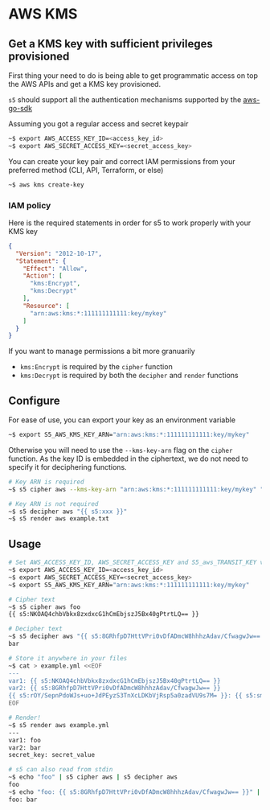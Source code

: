 # AWS KMS

## Get a KMS key with sufficient privileges provisioned

First thing your need to do is being able to get programmatic access on top the AWS APIs and get a KMS key provisioned.

`s5` should support all the authentication mechanisms supported by the [aws-go-sdk](https://aws.amazon.com/sdk-for-go/)

Assuming you got a regular access and secret keypair

```bash
~$ export AWS_ACCESS_KEY_ID=<access_key_id>
~$ export AWS_SECRET_ACCESS_KEY=<secret_access_key>
```

You can create your key pair and correct IAM permissions from your preferred method (CLI, API, Terraform, or else)

```bash
~$ aws kms create-key
```

### IAM policy

Here is the required statements in order for s5 to work properly with your KMS key

```json
{
  "Version": "2012-10-17",
  "Statement": {
    "Effect": "Allow",
    "Action": [
      "kms:Encrypt",
      "kms:Decrypt"
    ],
    "Resource": [
      "arn:aws:kms:*:111111111111:key/mykey"
    ]
  }
}
```

If you want to manage permissions a bit more granuarily

- `kms:Encrypt` is required by the `cipher` function
- `kms:Decrypt` is required by both the `decipher` and `render` functions

## Configure

For ease of use, you can export your key as an environment variable

```bash
~$ export S5_AWS_KMS_KEY_ARN="arn:aws:kms:*:111111111111:key/mykey"
```

Otherwise you will need to use the `--kms-key-arn` flag on the `cipher` function. As the key ID is embedded in the ciphertext, we do not need to specify it for deciphering functions.

```bash
# Key ARN is required
~$ s5 cipher aws --kms-key-arn "arn:aws:kms:*:111111111111:key/mykey" "foo"

# Key ARN is not required
~$ s5 decipher aws "{{ s5:xxx }}"
~$ s5 render aws example.txt
```


## Usage

```bash
# Set AWS_ACCESS_KEY_ID, AWS_SECRET_ACCESS_KEY and S5_aws_TRANSIT_KEY variables
~$ export AWS_ACCESS_KEY_ID=<access_key_id>
~$ export AWS_SECRET_ACCESS_KEY=<secret_access_key>
~$ export S5_AWS_KMS_KEY_ARN="arn:aws:kms:*:111111111111:key/mykey"

# Cipher text
~$ s5 cipher aws foo
{{ s5:NKOAQ4chbVbkx8zxdxcG1hCmEbjszJ5Bx40gPtrtLQ== }}

# Decipher text
~$ s5 decipher aws "{{ s5:8GRhfpD7HttVPri0vDfADmcW8hhhzAdav/CfwagwJw== }}"
bar

# Store it anywhere in your files
~$ cat > example.yml <<EOF
---
var1: {{ s5:NKOAQ4chbVbkx8zxdxcG1hCmEbjszJ5Bx40gPtrtLQ== }}
var2: {{ s5:8GRhfpD7HttVPri0vDfADmcW8hhhzAdav/CfwagwJw== }}
{{ s5:rOY/SepnPdoWJs+uo+JdPEyzS3TnXcLDKbVjRsp5a0zadVU9s7M= }}: {{ s5:smx5lDxYeRUL9pwq7LyAT0YfmfGFDAfHPQJ5faTsw4HCAdosdLc= }}
EOF

# Render!
~$ s5 render aws example.yml
---
var1: foo
var2: bar
secret_key: secret_value

# s5 can also read from stdin
~$ echo "foo" | s5 cipher aws | s5 decipher aws
foo
~$ echo "foo: {{ s5:8GRhfpD7HttVPri0vDfADmcW8hhhzAdav/CfwagwJw== }}" | s5 render aws
foo: bar
```
